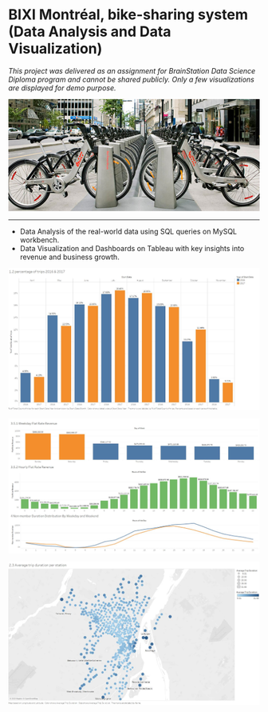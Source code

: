 # BIXI Montréal, bike-sharing system (Data Analysis and Data Visualization)

*This project was delivered as an assignment for BrainStation Data Science Diploma program and cannot be shared publicly. Only a few visualizations are displayed for demo purpose.*

![image](./images/bixi-montreal-main.jpg)

------

- Data Analysis of the real-world data using SQL queries on MySQL workbench.
- Data Visualization and Dashboards on Tableau with key insights into revenue and business growth.

![image](./images/image--001.jpg)

![image](./images/image--011.jpg)

![image](./images/image--007.jpg)

